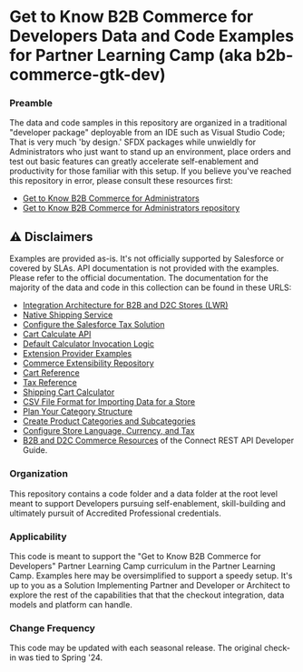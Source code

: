 # Get to Know B2B Commerce for Developers Data and Code Examples for Partner Learning Camp (aka b2b-commerce-gtk-dev)

### Preamble

The data and code samples in this repository are organized in a traditional "developer package" deployable from an IDE such as Visual Studio Code; That is very much 'by design.' SFDX packages while unwieldly for Administrators who just want to stand up an environment, place orders and test out basic features can greatly accelerate self-enablement and productivity for those familiar with this setup. If you believe you've reached this repository in error, please consult these resources first:

* [Get to Know B2B Commerce for Administrators](https://sfdc.co/B2BAdminGetToKnowCurriculum)
* [Get to Know B2B Commerce for Administrators repository](https://github.com/tzarrsf/b2b-commerce-gtk-admin/)

## ⚠️ Disclaimers

Examples are provided as-is. It's not officially supported by Salesforce or covered by SLAs.
API documentation is not provided with the examples. Please refer to the official documentation.
The documentation for the majority of the data and code in this collection can be found in these URLS:

* [Integration Architecture for B2B and D2C Stores (LWR)](https://developer.salesforce.com/docs/atlas.en-us.b2b_b2c_comm_dev.meta/b2b_b2c_comm_dev/b2b_b2c_comm_integration_architecture.htm)
* [Native Shipping Service](https://help.salesforce.com/s/articleView?id=sf.comm_set_up_native_shipping.htm&type=5)
* [Configure the Salesforce Tax Solution](https://help.salesforce.com/s/articleView?id=sf.comm_salesforce_tax_solution.htm&type=5)
* [Cart Calculate API](https://developer.salesforce.com/docs/commerce/salesforce-commerce/guide/cart-calculate-api.html)
* [Default Calculator Invocation Logic](https://developer.salesforce.com/docs/commerce/salesforce-commerce/guide/cart-calculate-api.html#default-calculator-invocation-logic)
* [Extension Provider Examples](https://developer.salesforce.com/docs/commerce/salesforce-commerce/guide/extension-provider-examples.html)
* [Commerce Extensibility Repository](https://github.com/forcedotcom/commerce-extensibility/tree/releases/248)
* [Cart Reference](https://developer.salesforce.com/docs/commerce/salesforce-commerce/guide/cart-reference.html)
* [Tax Reference](https://developer.salesforce.com/docs/commerce/salesforce-commerce/guide/tax-reference.html)
* [Shipping Cart Calculator](https://developer.salesforce.com/docs/commerce/salesforce-commerce/guide/ShippingCartCalculator.html)
* [CSV File Format for Importing Data for a Store](https://help.salesforce.com/s/articleView?id=sf.comm_store_csv_format.htm&type=5)
* [Plan Your Category Structure](https://help.salesforce.com/s/articleView?id=sf.comm_categories_structure.htm&type=5)
* [Create Product Categories and Subcategories](https://help.salesforce.com/s/articleView?id=sf.comm_categories_create.htm&type=5)
* [Configure Store Language, Currency, and Tax](https://help.salesforce.com/s/articleView?id=sf.comm_create_international_store.htm&type=5)
* [B2B and D2C Commerce Resources](https://developer.salesforce.com/docs/atlas.en-us.chatterapi.meta/chatterapi/connect_resources_commerce.htm) of the Connect REST API Developer Guide.

### Organization

This repository contains a code folder and a data folder at the root level meant to support Developers pursuing self-enablement, skill-building and ultimately pursuit of Accredited Professional credentials.

### Applicability

This code is meant to support the "Get to Know B2B Commerce for Developers" Partner Learning Camp curriculum in the Partner Learning Camp. Examples here may be oversimplified to support a speedy setup. It's up to you as a Solution Implementing Partner and Developer or Architect to explore the rest of the capabilities that that the checkout integration, data models and platform can handle.

### Change Frequency

This code may be updated with each seasonal release. The original check-in was tied to Spring '24.
